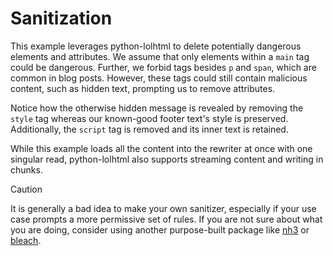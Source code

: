 Sanitization
=================

This example leverages python-lolhtml to delete potentially dangerous elements and attributes.
We assume that only elements within a `main` tag could be dangerous. Further, we forbid tags besides `p` and `span`, 
which are common in blog posts. However, these tags could still contain malicious content, such as hidden text, 
prompting us to remove attributes.

Notice how the otherwise hidden message is revealed by removing the `style` tag whereas our known-good footer text's 
style is preserved. Additionally, the `script` tag is removed and its inner text is retained.

While this example loads all the content into the rewriter at once with one singular read, python-lolhtml also supports
streaming content and writing in chunks.

> [!CAUTION]
> It is generally a bad idea to make your own sanitizer, especially if your use case prompts a more permissive set of 
> rules. If you are not sure about what you are doing, consider using another purpose-built package like 
> [nh3](https://pypi.org/project/nh3/) or [bleach](https://pypi.org/project/bleach/).